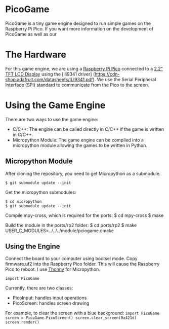 # PicoGame

PicoGame is a tiny game engine designed to run simple games on the Raspberry Pi Pico. If you want more information on the development of PicoGame as well as our 

# The Hardware
For this game engine, we are using a [Raspberry Pi Pico](https://www.raspberrypi.com/products/raspberry-pi-pico/) connected to a [2.2" TFT LCD Display](https://www.adafruit.com/product/1480) using the [ili9341 driver] (https://cdn-shop.adafruit.com/datasheets/ILI9341.pdf). We use the Serial Peripheral Interface (SPI) standard to communicate from the Pico to the screen.

# Using the Game Engine
There are two ways to use the game engine:
- C/C++: The engine can be called directly in C/C++ if the game is written in C/C++.
- Micropython Module: The game engine can be compiled into a micropython module allowing the games to be written in Python.

## Micropython Module
After cloning the repository, you need to get Micropython as a submodule.

    $ git submodule update --init

Get the micropython submodules:

    $ cd micropython
    $ git submodule update --init

Compile mpy-cross, which is required for the ports:
    $ cd mpy-cross
    $ make

Build the module in the ports/rp2 folder:
    $ cd ports/rp2
    $ make USER_C_MODULES=../../../module/pciogame.cmake

## Using the Engine
Connect the board to your computer using bootsel mode. Copy firmware.uf2 into the Raspberry Pico folder. This will cause the Raspberry Pico to reboot. I use [Thonny](https://thonny.org) for Micropython.

`import PicoGame`

Currently, there are two classes:
- PicoInput: handles input operations
- PicoScreen: handles screen drawing

For example, to clear the screen with a blue background:
`import PicoGame
screen = PicoGame.PicoScreen()
screen.clear_screen(0x421d)
screen.render()`